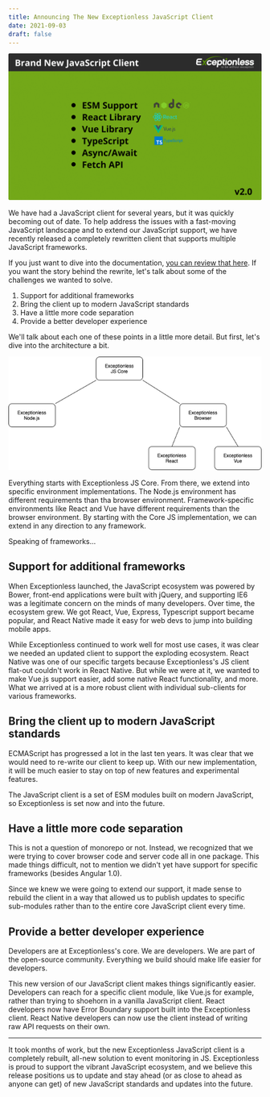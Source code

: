```yaml
---
title: Announcing The New Exceptionless JavaScript Client
date: 2021-09-03
draft: false
---
```


![Exceptionless announcement](./Announcement.png)

We have had a JavaScript client for several years, but it was quickly becoming out of date. To help address the issues with a fast-moving JavaScript landscape and to extend our JavaScript support, we have recently released a completely rewritten client that supports multiple JavaScript frameworks. 

If you just want to dive into the documentation, [you can review that here](../../docs/clients/javascript/index.md). If you want the story behind the rewrite, let's talk about some of the challenges we wanted to solve. 

1. Support for additional frameworks
2. Bring the client up to modern JavaScript standards 
3. Have a little more code separation
4. Provide a better developer experience

We'll talk about each one of these points in a little more detail. But first, let's dive into the architecture a bit. 

![Exceptionless JS architecture diagram](./exceptionless.drawio.png)

Everything starts with Exceptionless JS Core. From there, we extend into specific environment implementations. The Node.js environment has different requirements than tha browser environment. Framework-specific environments like React and Vue have different requirements than the browser environment. By starting with the Core JS implementation, we can extend in any direction to any framework. 

Speaking of frameworks...

## Support for additional frameworks 

When Exceptionless launched, the JavaScript ecosystem was powered by Bower, front-end applications were built with jQuery, and supporting IE6 was a legitimate concern on the minds of many developers. Over time, the ecosystem grew. We got React, Vue, Express, Typescript support became popular, and React Native made it easy for web devs to jump into building mobile apps. 

While Exceptionless continued to work well for most use cases, it was clear we needed an updated client to support the exploding ecosystem. React Native was one of our specific targets because Exceptionless's JS client flat-out couldn't work in React Native. But while we were at it, we wanted to make Vue.js support easier, add some native React functionality, and more. What we arrived at is a more robust client with individual sub-clients for various frameworks. 

## Bring the client up to modern JavaScript standards

ECMAScript has progressed a lot in the last ten years. It was clear that we would need to re-write our client to keep up. With our new implementation, it will be much easier to stay on top of new features and experimental features. 

The JavaScript client is a set of ESM modules built on modern JavaScript, so Exceptionless is set now and into the future. 

## Have a little more code separation

This is not a question of monorepo or not. Instead, we recognized that we were trying to cover browser code and server code all in one package. This made things difficult, not to mention we didn't yet have support for specific frameworks (besides Angular 1.0). 

Since we knew we were going to extend our support, it made sense to rebuild the client in a way that allowed us to publish updates to specific sub-modules rather than to the entire core JavaScript client every time. 

## Provide a better developer experience

Developers are at Exceptionless's core. We are developers. We are part of the open-source community. Everything we build should make life easier for developers. 

This new version of our JavaScript client makes things significantly easier. Developers can reach for a specific client module, like Vue.js for example, rather than trying to shoehorn in a vanilla JavaScript client. React developers now have Error Boundary support built into the Exceptionless client. React Native developers can now use the client instead of writing raw API requests on their own. 

---  

It took months of work, but the new Exceptionless JavaScript client is a completely rebuilt, all-new solution to event monitoring in JS. Exceptionless is proud to support the vibrant JavaScript ecosystem, and we believe this release positions us to update and stay ahead (or as close to ahead as anyone can get) of new JavaScript standards and updates into the future. 